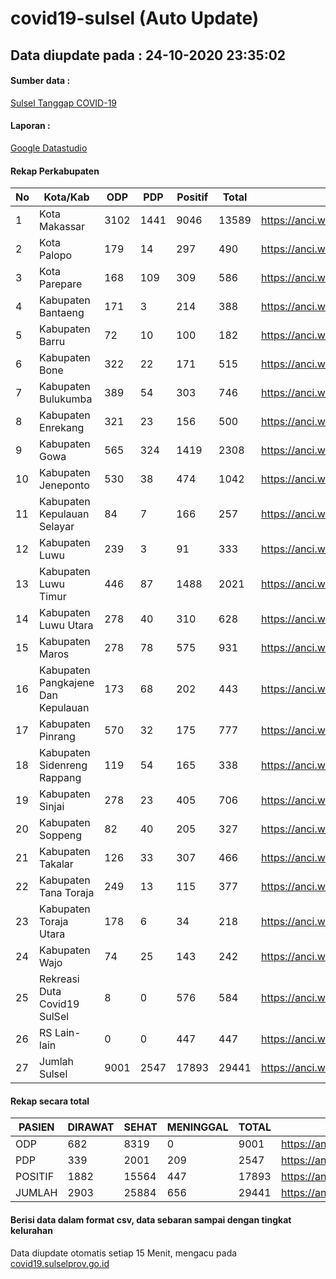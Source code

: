 
# covid19-sulsel (Auto Update)

## Data diupdate pada : 24-10-2020 23:35:02

#### Sumber data :
[Sulsel Tanggap COVID-19](https://covid19.sulselprov.go.id)

#### Laporan :
[Google Datastudio](https://datastudio.google.com/s/jythWGc1j4w)

#### Rekap Perkabupaten 
|No|Kota/Kab|ODP|PDP|Positif|Total|Link|
| --- | --- | --- | --- | --- | --- | --- |
|1|Kota Makassar|3102|1441|9046|13589|https://anci.web.id/cor/kota_makassar|
|2|Kota Palopo|179|14|297|490|https://anci.web.id/cor/kota_palopo|
|3|Kota Parepare|168|109|309|586|https://anci.web.id/cor/kota_parepare|
|4|Kabupaten Bantaeng|171|3|214|388|https://anci.web.id/cor/kabupaten_bantaeng|
|5|Kabupaten Barru|72|10|100|182|https://anci.web.id/cor/kabupaten_barru|
|6|Kabupaten Bone|322|22|171|515|https://anci.web.id/cor/kabupaten_bone|
|7|Kabupaten Bulukumba|389|54|303|746|https://anci.web.id/cor/kabupaten_bulukumba|
|8|Kabupaten Enrekang|321|23|156|500|https://anci.web.id/cor/kabupaten_enrekang|
|9|Kabupaten Gowa|565|324|1419|2308|https://anci.web.id/cor/kabupaten_gowa|
|10|Kabupaten Jeneponto|530|38|474|1042|https://anci.web.id/cor/kabupaten_jeneponto|
|11|Kabupaten Kepulauan Selayar|84|7|166|257|https://anci.web.id/cor/kabupaten_kepulauan_selayar|
|12|Kabupaten Luwu|239|3|91|333|https://anci.web.id/cor/kabupaten_luwu|
|13|Kabupaten Luwu Timur|446|87|1488|2021|https://anci.web.id/cor/kabupaten_luwu_timur|
|14|Kabupaten Luwu Utara|278|40|310|628|https://anci.web.id/cor/kabupaten_luwu_utara|
|15|Kabupaten Maros|278|78|575|931|https://anci.web.id/cor/kabupaten_maros|
|16|Kabupaten Pangkajene Dan Kepulauan|173|68|202|443|https://anci.web.id/cor/kabupaten_pangkajene_dan_kepulauan|
|17|Kabupaten Pinrang|570|32|175|777|https://anci.web.id/cor/kabupaten_pinrang|
|18|Kabupaten Sidenreng Rappang|119|54|165|338|https://anci.web.id/cor/kabupaten_sidenreng_rappang|
|19|Kabupaten Sinjai|278|23|405|706|https://anci.web.id/cor/kabupaten_sinjai|
|20|Kabupaten Soppeng|82|40|205|327|https://anci.web.id/cor/kabupaten_soppeng|
|21|Kabupaten Takalar|126|33|307|466|https://anci.web.id/cor/kabupaten_takalar|
|22|Kabupaten Tana Toraja|249|13|115|377|https://anci.web.id/cor/kabupaten_tana_toraja|
|23|Kabupaten Toraja Utara|178|6|34|218|https://anci.web.id/cor/kabupaten_toraja_utara|
|24|Kabupaten Wajo|74|25|143|242|https://anci.web.id/cor/kabupaten_wajo|
|25|Rekreasi Duta Covid19 SulSel|8|0|576|584|https://anci.web.id/cor/rekreasi_duta_covid19_sulsel|
|26|RS Lain-lain|0|0|447|447|https://anci.web.id/cor/rs_lain-lain|
|27|Jumlah Sulsel|9001|2547|17893|29441|https://anci.web.id/cor/jumlah_sulsel|

#### Rekap secara total

| PASIEN | DIRAWAT | SEHAT | MENINGGAL | TOTAL | LINK |
| ---- | -------- | ---- | ---- |  ---- | ---- |
| ODP | 682 | 8319 | 0 | 9001 | https://anci.web.id/cor/odp_detail.html |
| PDP | 339 | 2001 | 209 | 2547 | https://anci.web.id/cor/pdp_detail.html |
| POSITIF | 1882 | 15564 | 447 | 17893 | https://anci.web.id/cor/positif_detail.html |
| JUMLAH | 2903 | 25884 | 656 | 29441 | https://anci.web.id/cor/jumlah_sulsel/ |

 
#### Berisi data dalam format csv, data sebaran sampai dengan tingkat kelurahan

Data diupdate otomatis setiap 15 Menit, mengacu pada [covid19.sulselprov.go.id](https://covid19.sulselprov.go.id)

